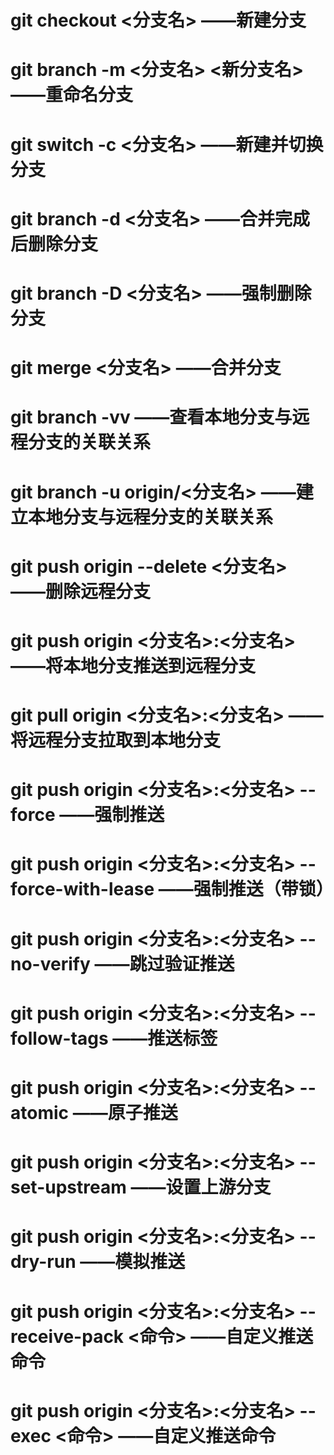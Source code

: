 
# git checkout <分支名> ——新建分支

# git branch -m <分支名> <新分支名> ——重命名分支

# git switch -c <分支名> ——新建并切换分支

# git branch -d <分支名> ——合并完成后删除分支

# git branch -D <分支名> ——强制删除分支

# git merge <分支名> ——合并分支

# git branch -vv ——查看本地分支与远程分支的关联关系

# git branch -u origin/<分支名> ——建立本地分支与远程分支的关联关系

# git push origin --delete <分支名> ——删除远程分支

# git push origin <分支名>:<分支名> ——将本地分支推送到远程分支

# git pull origin <分支名>:<分支名> ——将远程分支拉取到本地分支

# git push origin <分支名>:<分支名> --force ——强制推送

# git push origin <分支名>:<分支名> --force-with-lease ——强制推送（带锁）

# git push origin <分支名>:<分支名> --no-verify ——跳过验证推送

# git push origin <分支名>:<分支名> --follow-tags ——推送标签

# git push origin <分支名>:<分支名> --atomic ——原子推送

# git push origin <分支名>:<分支名> --set-upstream ——设置上游分支

# git push origin <分支名>:<分支名> --dry-run ——模拟推送

# git push origin <分支名>:<分支名> --receive-pack <命令> ——自定义推送命令

# git push origin <分支名>:<分支名> --exec <命令> ——自定义推送命令